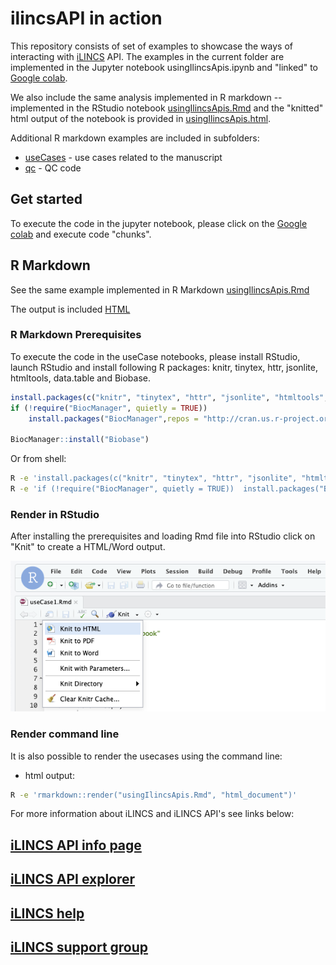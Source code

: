# ilincsAPI in action

This repository consists of set of examples to showcase the ways of interacting with [iLINCS](http://www.ilincs.org) API. The examples in the current folder are implemented in the Jupyter notebook usingIlincsApis.ipynb and "linked" to [Google colab](https://colab.research.google.com/github/uc-bd2k/ilincsAPI/blob/master/usingIlincsApis.ipynb).

We also include the same analysis implemented in R markdown -- implemented in the RStudio notebook [usingIlincsApis.Rmd](https://github.com/uc-bd2k/ilincsAPI/blob/master/usingIlincsApis.Rmd) and the "knitted" html output of the notebook is provided in [usingIlincsApis.html](http://htmlpreview.github.io/?https://github.com/uc-bd2k/ilincsAPI/blob/master/usingIlincsApis.html).

Additional R markdown examples are included in subfolders:

* [useCases](useCases) - use cases related to the manuscript
* [qc](qc) - QC code

## Get started

To execute the code in the jupyter notebook, please click on the [Google colab](https://colab.research.google.com/github/uc-bd2k/ilincsAPI/blob/master/usingIlincsApis.ipynb) and execute code "chunks".

## R Markdown

See the same example implemented in R Markdown [usingIlincsApis.Rmd](https://github.com/uc-bd2k/ilincsAPI/blob/master/usingIlincsApis.Rmd)

The output is included [HTML](http://htmlpreview.github.io/?https://github.com/uc-bd2k/ilincsAPI/blob/master/usingIlincsApis.html)

### R Markdown Prerequisites

To execute the code in the useCase notebooks, please install RStudio, launch RStudio and install following R packages: knitr, tinytex, httr, jsonlite, htmltools, data.table and Biobase. 

```R
install.packages(c("knitr", "tinytex", "httr", "jsonlite", "htmltools", "data.table"),repos = "http://cran.us.r-project.org")
if (!require("BiocManager", quietly = TRUE))
    install.packages("BiocManager",repos = "http://cran.us.r-project.org");
    
BiocManager::install("Biobase")
```

Or from shell:
```sh
R -e 'install.packages(c("knitr", "tinytex", "httr", "jsonlite", "htmltools","data.table"),repos = "http://cran.us.r-project.org")'
R -e 'if (!require("BiocManager", quietly = TRUE))  install.packages("BiocManager",repos = "http://cran.us.r-project.org"); BiocManager::install("Biobase")'
```


### Render in RStudio

After installing the prerequisites and loading Rmd file into RStudio click on "Knit" to create a HTML/Word output.

![knitting Rmd file](useCases/images/knitting.png "Knitting Rmd File")

### Render command line

It is also possible to render the usecases using the command line:

* html output:
```sh
R -e 'rmarkdown::render("usingIlincsApis.Rmd", "html_document")'
```


For more information about iLINCS and iLINCS API's see links below:

## [iLINCS API info page](http://www.ilincs.org/ilincs/APIinfo)

## [iLINCS API explorer](http://www.ilincs.org/ilincs/APIdocumentation)

## [iLINCS help](http://www.ilincs.org/help/)

## [iLINCS support group](http://www.ilincs.org/ilincs/support)

